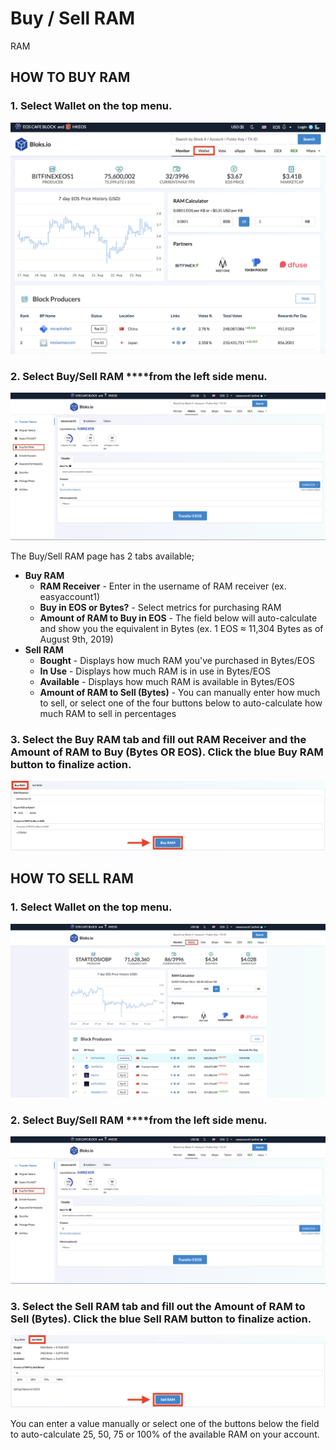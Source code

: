# Buy / Sell RAM

RAM 

## HOW TO BUY RAM

### 1. Select **Wallet** on the top menu.

![](../.gitbook/assets/image%20%2843%29.png)

### 2. Select Buy/Sell RAM ****from the left side menu.

![](../.gitbook/assets/image%20%2899%29.png)

The Buy/Sell RAM page has 2 tabs available;

* **Buy RAM** 
  * **RAM Receiver** - Enter in the username of RAM receiver \(ex. easyaccount1\)
  * **Buy in EOS or Bytes?** - Select metrics for purchasing RAM
  * **Amount of RAM to Buy in EOS** - The field below will auto-calculate and show you the equivalent in Bytes \(ex. 1 EOS ≈ 11,304 Bytes as of August 9th, 2019\)
* **Sell RAM**
  * **Bought** - Displays how much RAM you've purchased in Bytes/EOS
  * **In Use** - Displays how much RAM is in use in Bytes/EOS
  * **Available** - Displays how much RAM is available in Bytes/EOS
  * **Amount of RAM to Sell \(Bytes\)** - You can manually enter how much to sell, or select one of the four buttons below to auto-calculate how much RAM to sell in percentages

### **3.** Select the Buy RAM tab and fill out RAM Receiver and the Amount of RAM to Buy \(Bytes OR EOS\). Click the blue Buy RAM button to finalize action.

![](../.gitbook/assets/image%20%28111%29.png)

## HOW TO SELL RAM

### 1. Select **Wallet** on the top menu.

![](../.gitbook/assets/image%20%2846%29.png)

### 2. Select Buy/Sell RAM ****from the left side menu.

![](../.gitbook/assets/image%20%2899%29.png)

### 3. Select the Sell RAM tab and fill out the Amount of RAM to Sell \(Bytes\). Click the blue Sell RAM button to finalize action.

![](../.gitbook/assets/image%20%28156%29.png)

You can enter a value manually or select one of the buttons below the field to auto-calculate 25, 50, 75 or 100% of the available RAM on your account.



